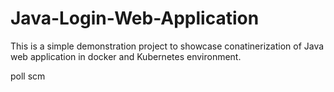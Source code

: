 # Java-Login-Web-Application

This is a simple demonstration project to showcase conatinerization of Java web application in docker and Kubernetes environment.

poll scm
